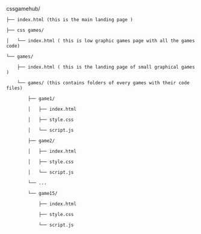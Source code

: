  cssgamehub/
 
    ├── index.html (this is the main landing page )
    
    ├── css games/
    
    │   └── index.html ( this is low graphic games page with all the games code)
    
    └── games/
    
        ├── index.html ( this is the landing page of small graphical games )
        
        └── games/ (this contains folders of every games with their code files)
        
            ├── game1/
            
            │   ├── index.html
            
            │   ├── style.css
            
            │   └── script.js
            
            ├── game2/
            
            │   ├── index.html
            
            │   ├── style.css
            
            │   └── script.js
            
            └── ...
            
            └── game15/
            
                ├── index.html
                
                ├── style.css
                
                └── script.js
                
